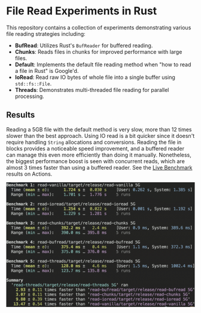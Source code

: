 # File Read Experiments in Rust

This repository contains a collection of experiments demonstrating various file reading strategies including:

- **BufRead**: Utilizes Rust's `BufReader` for buffered reading.
- **Chunks**: Reads files in chunks for improved performance with large files.
- **Default**: Implements the default file reading method when "how to read a file in Rust" is Google'd.
- **IoRead**: Read raw IO bytes of whole file into a single buffer using `std::fs::File`.
- **Threads**: Demonstrates multi-threaded file reading for parallel processing.

## Results

Reading a 5GB file with the default method is very slow, more than 12 times slower than the best approach. Using IO read is a bit quicker since it doesn't require handling `String` allocations and conversions. Reading the file in blocks provides a noticeable speed improvement, and a buffered reader can manage this even more efficiently than doing it manually. Nonetheless, the biggest performance boost is seen with concurrent reads, which are almost 3 times faster than using a buffered reader. See the [Live Benchmark](https://github.com/manuelinfosec/file-readers-rs/actions) results on Actions.

![Benchmark Screenshot](/assets/image.png)
